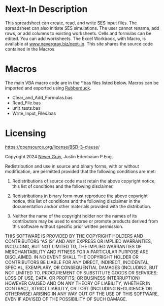 # Next-In Description

This spreadsheet can create, read, and write SES input files. The spreadsheet can also initiate SES simulations. The user cannot rename, add rows, or add columns to existing worksheets. Cells and formulas can be edited. You can add worksheets. The Excel Workbook, with Macro, is available at www.nevergray.biz/next-in. This site shares the source code contained in the Macros.

# Macros
The main VBA macro code are in the *.bas files listed below. Macros can be imported and exported using [Rubberduck](https://rubberduckvba.com/). 

- Clear_and_Add_Formulas.bas
- Read_File.bas
- unit_tests.bas
- Write_Input_Files.bas

# Licensing
https://opensource.org/license/BSD-3-clause/

Copyright 2024 [Never Gray](https://www.nevergray.biz/next-in), Justin Edenbaum P.Eng.

Redistribution and use in source and binary forms, with or without modification, are permitted provided that the following conditions are met:

1. Redistributions of source code must retain the above copyright notice, this list of conditions and the following disclaimer.

2. Redistributions in binary form must reproduce the above copyright notice, this list of conditions and the following disclaimer in the documentation and/or other materials provided with the distribution.

3. Neither the name of the copyright holder nor the names of its contributors may be used to endorse or promote products derived from this software without specific prior written permission.

THIS SOFTWARE IS PROVIDED BY THE COPYRIGHT HOLDERS AND CONTRIBUTORS “AS IS” AND ANY EXPRESS OR IMPLIED WARRANTIES, INCLUDING, BUT NOT LIMITED TO, THE IMPLIED WARRANTIES OF MERCHANTABILITY AND FITNESS FOR A PARTICULAR PURPOSE ARE DISCLAIMED. IN NO EVENT SHALL THE COPYRIGHT HOLDER OR CONTRIBUTORS BE LIABLE FOR ANY DIRECT, INDIRECT, INCIDENTAL, SPECIAL, EXEMPLARY, OR CONSEQUENTIAL DAMAGES (INCLUDING, BUT NOT LIMITED TO, PROCUREMENT OF SUBSTITUTE GOODS OR SERVICES; LOSS OF USE, DATA, OR PROFITS; OR BUSINESS INTERRUPTION) HOWEVER CAUSED AND ON ANY THEORY OF LIABILITY, WHETHER IN CONTRACT, STRICT LIABILITY, OR TORT (INCLUDING NEGLIGENCE OR OTHERWISE) ARISING IN ANY WAY OUT OF THE USE OF THIS SOFTWARE, EVEN IF ADVISED OF THE POSSIBILITY OF SUCH DAMAGE.
